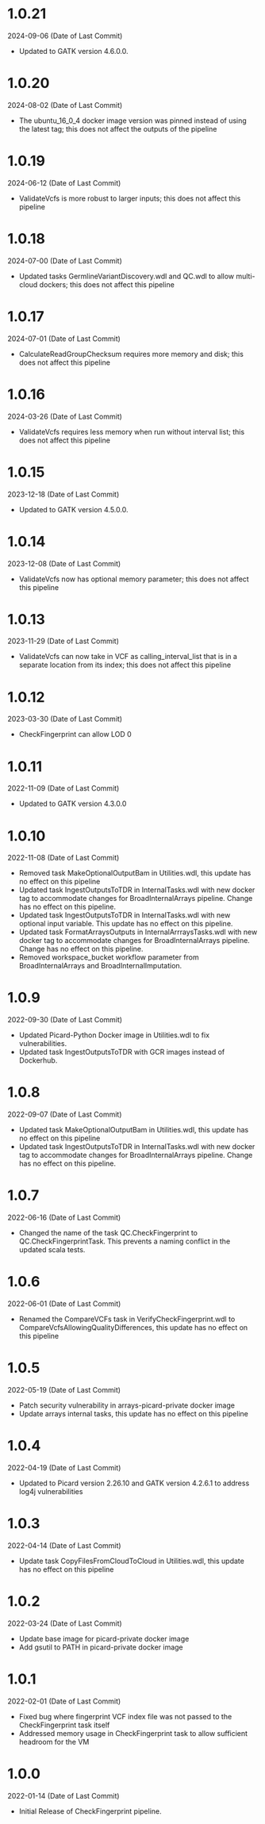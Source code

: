 # 1.0.21
2024-09-06 (Date of Last Commit)

* Updated to GATK version 4.6.0.0.

# 1.0.20
2024-08-02 (Date of Last Commit)

* The ubuntu_16_0_4 docker image version was pinned instead of using the latest tag; this does not affect the outputs of the pipeline

# 1.0.19
2024-06-12 (Date of Last Commit)

* ValidateVcfs is more robust to larger inputs; this does not affect this pipeline

# 1.0.18
2024-07-00 (Date of Last Commit)

* Updated tasks GermlineVariantDiscovery.wdl and QC.wdl to allow multi-cloud dockers; this does not affect this pipeline

# 1.0.17
2024-07-01 (Date of Last Commit)

* CalculateReadGroupChecksum requires more memory and disk; this does not affect this pipeline

# 1.0.16
2024-03-26 (Date of Last Commit)

* ValidateVcfs requires less memory when run without interval list; this does not affect this pipeline

# 1.0.15
2023-12-18 (Date of Last Commit)

* Updated to GATK version 4.5.0.0.

# 1.0.14
2023-12-08 (Date of Last Commit)

* ValidateVcfs now has optional memory parameter; this does not affect this pipeline

# 1.0.13
2023-11-29 (Date of Last Commit)

* ValidateVcfs can now take in VCF as calling_interval_list that is in a separate location from its index; this does not affect this pipeline

# 1.0.12
2023-03-30 (Date of Last Commit)
* CheckFingerprint can allow LOD 0

# 1.0.11
2022-11-09 (Date of Last Commit)

* Updated to GATK version 4.3.0.0

# 1.0.10
2022-11-08 (Date of Last Commit)

* Removed task MakeOptionalOutputBam in Utilities.wdl, this update has no effect on this pipeline
* Updated task IngestOutputsToTDR in InternalTasks.wdl with new docker tag to accommodate changes for BroadInternalArrays pipeline. Change has no effect on this pipeline.
* Updated task IngestOutputsToTDR in InternalTasks.wdl with new optional input variable. This update has no effect on this pipeline.
* Updated task FormatArraysOutputs in InternalArrraysTasks.wdl with new docker tag to accommodate changes for BroadInternalArrays pipeline. Change has no effect on this pipeline.
* Removed workspace_bucket workflow parameter from BroadInternalArrays and BroadInternalImputation.

# 1.0.9
2022-09-30 (Date of Last Commit)

* Updated Picard-Python Docker image in Utilities.wdl to fix vulnerabilities.
* Updated task IngestOutputsToTDR with GCR images instead of Dockerhub.

# 1.0.8
2022-09-07 (Date of Last Commit)

* Updated task MakeOptionalOutputBam in Utilities.wdl, this update has no effect on this pipeline
* Updated task IngestOutputsToTDR in InternalTasks.wdl with new docker tag to accommodate changes for BroadInternalArrays pipeline. Change has no effect on this pipeline.

# 1.0.7
2022-06-16 (Date of Last Commit)

* Changed the name of the task QC.CheckFingerprint to QC.CheckFingerprintTask. This prevents a naming conflict in the updated scala tests.

# 1.0.6
2022-06-01 (Date of Last Commit)

* Renamed the CompareVCFs task in VerifyCheckFingerprint.wdl to CompareVcfsAllowingQualityDifferences, this update has no effect on this pipeline

# 1.0.5
2022-05-19 (Date of Last Commit)

* Patch security vulnerability in arrays-picard-private docker image
* Update arrays internal tasks, this update has no effect on this pipeline

# 1.0.4
2022-04-19 (Date of Last Commit)

* Updated to Picard version 2.26.10 and GATK version 4.2.6.1 to address log4j vulnerabilities

# 1.0.3
2022-04-14 (Date of Last Commit)

* Update task CopyFilesFromCloudToCloud in Utilities.wdl, this update has no effect on this pipeline

# 1.0.2
2022-03-24 (Date of Last Commit)

* Update base image for picard-private docker image
* Add gsutil to PATH in picard-private docker image

# 1.0.1
2022-02-01 (Date of Last Commit)

* Fixed bug where fingerprint VCF index file was not passed to the CheckFingerprint task itself
* Addressed memory usage in CheckFingerprint task to allow sufficient headroom for the VM

# 1.0.0
2022-01-14 (Date of Last Commit)

* Initial Release of CheckFingerprint pipeline.
